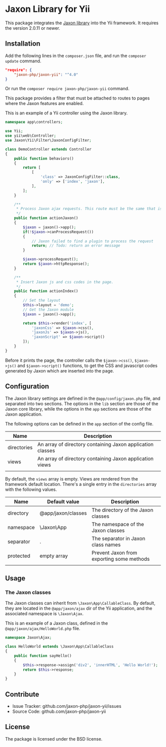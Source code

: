 Jaxon Library for Yii
=============================

This package integrates the [Jaxon library](https://github.com/jaxon-php/jaxon-core) into the Yii framework.
It requires the version 2.0.11 or newer.

Installation
------------

Add the following lines in the `composer.json` file, and run the `composer update` command.

```json
"require": {
    "jaxon-php/jaxon-yii": "^4.0"
}
```

Or run the `composer require jaxon-php/jaxon-yii` command.

This package provides a filter that must be attached to routes to pages where the Jaxon features are enabled.

This is an example of a Yii controller using the Jaxon library.

```php
namespace app\controllers;

use Yii;
use yii\web\Controller;
use Jaxon\Yii\Filter\JaxonConfigFilter;

class DemoController extends Controller
{
    public function behaviors()
    {
        return [
            [
                'class' => JaxonConfigFilter::class,
                'only' => ['index', 'jaxon'],
            ],
        ];
    }

    /**
     * Process Jaxon ajax requests. This route must be the same that is set in the Jaxon config.
     */
    public function actionJaxon()
    {
        $jaxon = jaxon()->app();
        if(!$jaxon->canProcessRequest())
        {
            // Jaxon failed to find a plugin to process the request 
            return; // Todo: return an error message
        }

        $jaxon->processRequest();
        return $jaxon->httpResponse();
    }

    /**
     * Insert Jaxon js and css codes in the page.
     */
    public function actionIndex()
    {
        // Set the layout
        $this->layout = 'demo';
        // Get the Jaxon module
        $jaxon = jaxon()->app();

        return $this->render('index', [
            'jaxonCss' => $jaxon->css(),
            'jaxonJs' => $jaxon->js(),
            'jaxonScript' => $jaxon->script()
        ]);
    }
}
```

Before it prints the page, the controller calls the `$jaxon->css()`, `$jaxon->js()` and `$jaxon->script()` functions,
to get the CSS and javascript codes generated by Jaxon which are inserted into the page.

Configuration
------------

The Jaxon library settings are defined in the `@app/config/jaxon.php` file, and separated into two sections.
The options in the `lib` section are those of the Jaxon core library, while the options in the `app` sections are those of the Jaxon application.

The following options can be defined in the `app` section of the config file.

| Name | Description |
|------|---------------|
| directories | An array of directory containing Jaxon application classes |
| views   | An array of directory containing Jaxon application views |
| | | |

By default, the `views` array is empty. Views are rendered from the framework default location.
There's a single entry in the `directories` array with the following values.

| Name | Default value | Description |
|------|---------------|-------------|
| directory | @app/jaxon/classes  | The directory of the Jaxon classes |
| namespace | \Jaxon\App  | The namespace of the Jaxon classes |
| separator | .           | The separator in Jaxon class names |
| protected | empty array | Prevent Jaxon from exporting some methods |
| | | |

Usage
-----

### The Jaxon classes

The Jaxon classes can inherit from `\Jaxon\App\CallableClass`.
By default, they are located in the `@app/jaxon/ajax` dir of the Yii application, and the associated namespace is `\Jaxon\Ajax`.

This is an example of a Jaxon class, defined in the `@app/jaxon/ajax/HelloWorld.php` file.

```php
namespace Jaxon\Ajax;

class HelloWorld extends \Jaxon\App\CallableClass
{
    public function sayHello()
    {
        $this->response->assign('div2', 'innerHTML', 'Hello World!');
        return $this->response;
    }
}
```

Contribute
----------

- Issue Tracker: github.com/jaxon-php/jaxon-yii/issues
- Source Code: github.com/jaxon-php/jaxon-yii

License
-------

The package is licensed under the BSD license.
